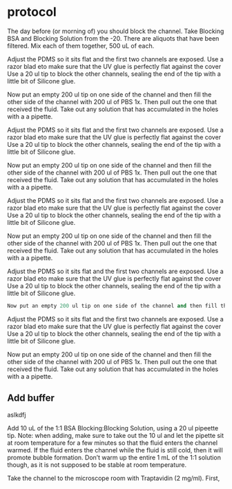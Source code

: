 # protocol

The day before (or morning of) you should block the channel. Take Blocking BSA and Blocking Solution from the -20. There are aliquots that have been filtered. Mix each of them together, 500 uL of each.


Adjust the PDMS so it sits flat and the first two channels are exposed. Use a razor blad eto make sure that the UV glue is perfectly flat against the cover Use a 20 ul tip to block the other channels, sealing the end of the tip with a little bit of Silicone glue.

Now put an empty 200 ul tip on one side of the channel and then fill the other side of the channel with 200 ul of PBS 1x. Then pull out the one that received the fluid. Take out any solution that has accumulated in the holes with a a pipette.

Adjust the PDMS so it sits flat and the first two channels are exposed. Use a razor blad eto make sure that the UV glue is perfectly flat against the cover Use a 20 ul tip to block the other channels, sealing the end of the tip with a little bit of Silicone glue.

Now put an empty 200 ul tip on one side of the channel and then fill the other side of the channel with 200 ul of PBS 1x. Then pull out the one that received the fluid. Take out any solution that has accumulated in the holes with a a pipette.

Adjust the PDMS so it sits flat and the first two channels are exposed. Use a razor blad eto make sure that the UV glue is perfectly flat against the cover Use a 20 ul tip to block the other channels, sealing the end of the tip with a little bit of Silicone glue.

Now put an empty 200 ul tip on one side of the channel and then fill the other side of the channel with 200 ul of PBS 1x. Then pull out the one that received the fluid. Take out any solution that has accumulated in the holes with a a pipette.

Adjust the PDMS so it sits flat and the first two channels are exposed. Use a razor blad eto make sure that the UV glue is perfectly flat against the cover Use a 20 ul tip to block the other channels, sealing the end of the tip with a little bit of Silicone glue.

```python
Now put an empty 200 ul tip on one side of the channel and then fill the other side of the channel with 200 ul of PBS 1x. Then pull out the one that received the fluid. Take out any solution that has accumulated in the holes with a a pipette.
```

Adjust the PDMS so it sits flat and the first two channels are exposed. Use a razor blad eto make sure that the UV glue is perfectly flat against the cover Use a 20 ul tip to block the other channels, sealing the end of the tip with a little bit of Silicone glue.

Now put an empty 200 ul tip on one side of the channel and then fill the other side of the channel with 200 ul of PBS 1x. Then pull out the one that received the fluid. Take out any solution that has accumulated in the holes with a a pipette.

## Add buffer

aslkdfj

Add 10 uL of the 1:1 BSA Blocking:Blocking Solution, using a 20 ul pipeette tip. Note: when adding, make sure to take out the 10 ul and let the pipette sit at room temperature for a few minutes so that the fluid enters the channel warmed. If the fluid enters the channel while the fluid is still cold, then it will promote bubble formation. Don’t warm up the entire 1 mL of the 1:1 solution though, as it is not supposed to be stable at room temperature.

Take the channel to the microscope room with Traptavidin (2 mg/ml). First, 